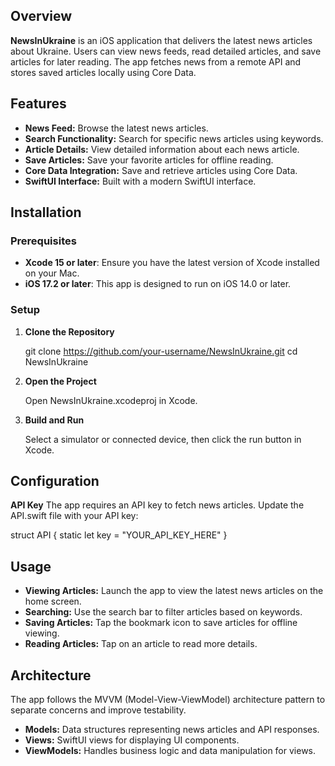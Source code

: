 ## Overview

**NewsInUkraine** is an iOS application that delivers the latest news articles about Ukraine. Users can view news feeds, read detailed articles, and save articles for later reading. The app fetches news from a remote API and stores saved articles locally using Core Data.

## Features

- **News Feed:** Browse the latest news articles.
- **Search Functionality:** Search for specific news articles using keywords.
- **Article Details:** View detailed information about each news article.
- **Save Articles:** Save your favorite articles for offline reading.
- **Core Data Integration:** Save and retrieve articles using Core Data.
- **SwiftUI Interface:** Built with a modern SwiftUI interface.

## Installation

### Prerequisites

- **Xcode 15 or later**: Ensure you have the latest version of Xcode installed on your Mac.
- **iOS 17.2 or later**: This app is designed to run on iOS 14.0 or later.

### Setup

1. **Clone the Repository**

   git clone https://github.com/your-username/NewsInUkraine.git
   cd NewsInUkraine
   
3. **Open the Project**
   
   Open NewsInUkraine.xcodeproj in Xcode.

4. **Build and Run**
   
    Select a simulator or connected device, then click the run button in Xcode.

## Configuration

**API Key**
The app requires an API key to fetch news articles. Update the API.swift file with your API key:

struct API {
    static let key = "YOUR_API_KEY_HERE"
}

## Usage

- **Viewing Articles:** Launch the app to view the latest news articles on the home screen.
- **Searching:** Use the search bar to filter articles based on keywords.
- **Saving Articles:** Tap the bookmark icon to save articles for offline viewing.
- **Reading Articles:** Tap on an article to read more details.

## Architecture

The app follows the MVVM (Model-View-ViewModel) architecture pattern to separate concerns and improve testability.

- **Models:** Data structures representing news articles and API responses.
- **Views:** SwiftUI views for displaying UI components.
- **ViewModels:** Handles business logic and data manipulation for views.

